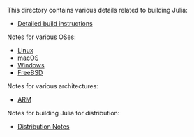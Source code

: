 This directory contains various details related to building Julia:

* [Detailed build instructions](build.md)

Notes for various OSes:

* [Linux](linux.md)
* [macOS](macos.md)
* [Windows](windows.md)
* [FreeBSD](freebsd.md)

Notes for various architectures:

* [ARM](arm.md)

Notes for building Julia for distribution:

* [Distribution Notes](distributing.md)
